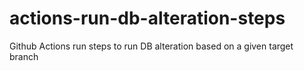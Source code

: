# actions-run-db-alteration-steps
Github Actions run steps to run DB alteration based on a given target branch
